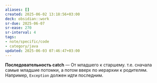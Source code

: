```yaml
---
aliases: []
created: 2025-06-02 13:18:56+03:00
deck: obsidian::work
sr-due: 2025-06-07
sr-ease: 270
sr-interval: 4
tags:
- note/specific/code
- category/java
updated: 2025-06-03 07:46:47+03:00
---
```


**Последовательность catch**
—
От младшего к старшему. т.е. сначала самые младшие потомки, а потом вверх по иерархии к родителям. Например, `Exception` должен идти последним.